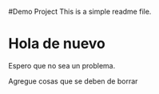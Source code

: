 #Demo Project
This is a simple readme file.

# Hola de nuevo
Espero que no sea un problema.

Agregue cosas que se deben de borrar
